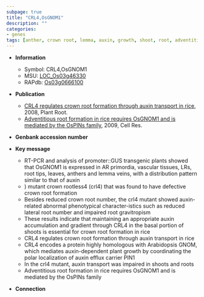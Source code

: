 ```yaml
---
subpage: true
title: "CRL4,OsGNOM1"
description: ""
categories:
- genes
tags: [anther, crown root, lemma, auxin, growth, shoot, root, adventitious root, lateral root, crown]
---
```


* **Information**  
    + Symbol: CRL4,OsGNOM1  
    + MSU: [LOC_Os03g46330](http://rice.plantbiology.msu.edu/cgi-bin/ORF_infopage.cgi?orf=LOC_Os03g46330)  
    + RAPdb: [Os03g0666100](http://rapdb.dna.affrc.go.jp/viewer/gbrowse_details/irgsp1?name=Os03g0666100)  

* **Publication**  
    + [CRL4 regulates crown root formation through auxin transport in rice](http://www.ncbi.nlm.nih.gov/pubmed?term=CRL4+regulates+crown+root+formation+through+auxin+transport+in+rice%5BTitle%5D), 2008, Plant Root.
    + [Adventitious root formation in rice requires OsGNOM1 and is mediated by the OsPINs family](http://www.ncbi.nlm.nih.gov/pubmed?term=Adventitious+root+formation+in+rice+requires+OsGNOM1+and+is+mediated+by+the+OsPINs+family%5BTitle%5D), 2009, Cell Res.

* **Genbank accession number**  

* **Key message**  
    + RT-PCR and analysis of promoter::GUS transgenic plants showed that OsGNOM1 is expressed in AR primordia, vascular tissues, LRs, root tips, leaves, anthers and lemma veins, with a distribution pattern similar to that of auxin
    + ) mutant crown rootless4 (crl4) that was found to have defective crown root formation
    + Besides reduced crown root number, the crl4 mutant showed auxin-related abnormal phenotypical character-istics such as reduced lateral root number and impaired root gravitropism
    + These results indicate that maintaining an appropriate auxin accumulation and gradient through CRL4 in the basal portion of shoots is essential for crown root formation in rice
    + CRL4 regulates crown root formation through auxin transport in rice
    + CRL4 encodes a protein highly homologous with Arabidopsis GNOM, which mediates auxin-dependent plant growth by coordinating the polar localization of auxin efflux carrier PIN1
    + In the crl4 mutant, auxin transport was impaired in shoots and roots
    + Adventitious root formation in rice requires OsGNOM1 and is mediated by the OsPINs family

* **Connection**  



